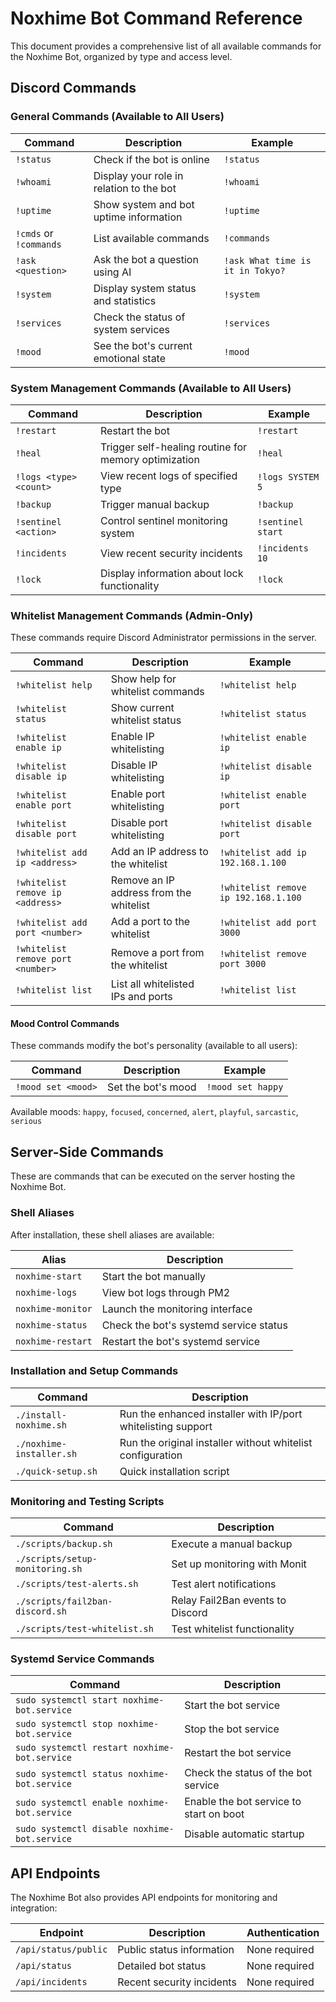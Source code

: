 # Noxhime Bot Command Reference

This document provides a comprehensive list of all available commands for the Noxhime Bot, organized by type and access level.

## Discord Commands

### General Commands (Available to All Users)

| Command | Description | Example |
|---------|-------------|---------|
| `!status` | Check if the bot is online | `!status` |
| `!whoami` | Display your role in relation to the bot | `!whoami` |
| `!uptime` | Show system and bot uptime information | `!uptime` |
| `!cmds` or `!commands` | List available commands | `!commands` |
| `!ask <question>` | Ask the bot a question using AI | `!ask What time is it in Tokyo?` |
| `!system` | Display system status and statistics | `!system` |
| `!services` | Check the status of system services | `!services` |
| `!mood` | See the bot's current emotional state | `!mood` |

### System Management Commands (Available to All Users)

| Command | Description | Example |
|---------|-------------|---------|
| `!restart` | Restart the bot | `!restart` |
| `!heal` | Trigger self-healing routine for memory optimization | `!heal` |
| `!logs <type> <count>` | View recent logs of specified type | `!logs SYSTEM 5` |
| `!backup` | Trigger manual backup | `!backup` |
| `!sentinel <action>` | Control sentinel monitoring system | `!sentinel start` |
| `!incidents` | View recent security incidents | `!incidents 10` |
| `!lock` | Display information about lock functionality | `!lock` |

### Whitelist Management Commands (Admin-Only)

These commands require Discord Administrator permissions in the server.

| Command | Description | Example |
|---------|-------------|---------|
| `!whitelist help` | Show help for whitelist commands | `!whitelist help` |
| `!whitelist status` | Show current whitelist status | `!whitelist status` |
| `!whitelist enable ip` | Enable IP whitelisting | `!whitelist enable ip` |
| `!whitelist disable ip` | Disable IP whitelisting | `!whitelist disable ip` |
| `!whitelist enable port` | Enable port whitelisting | `!whitelist enable port` |
| `!whitelist disable port` | Disable port whitelisting | `!whitelist disable port` |
| `!whitelist add ip <address>` | Add an IP address to the whitelist | `!whitelist add ip 192.168.1.100` |
| `!whitelist remove ip <address>` | Remove an IP address from the whitelist | `!whitelist remove ip 192.168.1.100` |
| `!whitelist add port <number>` | Add a port to the whitelist | `!whitelist add port 3000` |
| `!whitelist remove port <number>` | Remove a port from the whitelist | `!whitelist remove port 3000` |
| `!whitelist list` | List all whitelisted IPs and ports | `!whitelist list` |

#### Mood Control Commands

These commands modify the bot's personality (available to all users):

| Command | Description | Example |
|---------|-------------|---------|
| `!mood set <mood>` | Set the bot's mood | `!mood set happy` |

Available moods: `happy`, `focused`, `concerned`, `alert`, `playful`, `sarcastic`, `serious`

## Server-Side Commands

These are commands that can be executed on the server hosting the Noxhime Bot.

### Shell Aliases

After installation, these shell aliases are available:

| Alias | Description |
|-------|-------------|
| `noxhime-start` | Start the bot manually |
| `noxhime-logs` | View bot logs through PM2 |
| `noxhime-monitor` | Launch the monitoring interface |
| `noxhime-status` | Check the bot's systemd service status |
| `noxhime-restart` | Restart the bot's systemd service |

### Installation and Setup Commands

| Command | Description |
|---------|-------------|
| `./install-noxhime.sh` | Run the enhanced installer with IP/port whitelisting support |
| `./noxhime-installer.sh` | Run the original installer without whitelist configuration |
| `./quick-setup.sh` | Quick installation script |

### Monitoring and Testing Scripts

| Command | Description |
|---------|-------------|
| `./scripts/backup.sh` | Execute a manual backup |
| `./scripts/setup-monitoring.sh` | Set up monitoring with Monit |
| `./scripts/test-alerts.sh` | Test alert notifications |
| `./scripts/fail2ban-discord.sh` | Relay Fail2Ban events to Discord |
| `./scripts/test-whitelist.sh` | Test whitelist functionality |

### Systemd Service Commands

| Command | Description |
|---------|-------------|
| `sudo systemctl start noxhime-bot.service` | Start the bot service |
| `sudo systemctl stop noxhime-bot.service` | Stop the bot service |
| `sudo systemctl restart noxhime-bot.service` | Restart the bot service |
| `sudo systemctl status noxhime-bot.service` | Check the status of the bot service |
| `sudo systemctl enable noxhime-bot.service` | Enable the bot service to start on boot |
| `sudo systemctl disable noxhime-bot.service` | Disable automatic startup |

## API Endpoints

The Noxhime Bot also provides API endpoints for monitoring and integration:

| Endpoint | Description | Authentication |
|----------|-------------|----------------|
| `/api/status/public` | Public status information | None required |
| `/api/status` | Detailed bot status | None required |
| `/api/incidents` | Recent security incidents | None required |
